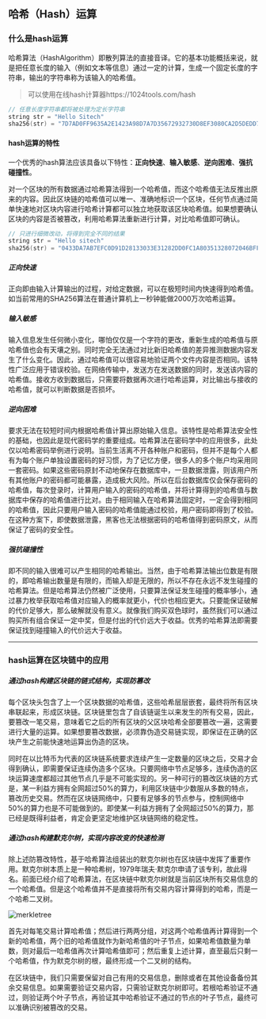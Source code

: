 <!-- 
It is written by liangrui_ibilling,
email:liangrui_ibilling@si-tech.com
-->

## 哈希（Hash）运算

### 什么是hash运算

哈希算法（HashAlgorithm）即散列算法的直接音译。它的基本功能概括来说，就是把任意长度的输入（例如文本等信息）通过一定的计算，生成一个固定长度的字符串，输出的字符串称为该输入的哈希值。

> 可以使用在线hash计算器https://1024tools.com/hash

```c++
// 任意长度字符串都将被处理为定长字符串
string str = "Hello Sitech"
sha256(str) = "7D7AD0FF9635A2E1423A98D7A7D35672932730D8EF3080CA2D5DEDD7133E2715"
```

#### hash运算的特性

一个优秀的hash算法应该具备以下特性：**正向快速**、**输入敏感**、**逆向困难**、**强抗碰撞性**。

对一个区块的所有数据通过哈希算法得到一个哈希值，而这个哈希值无法反推出原来的内容。因此区块链的哈希值可以唯一、准确地标识一个区块，任何节点通过简单快速地对区块内容进行哈希计算都可以独立地获取该区块哈希值。如果想要确认区块的内容是否被篡改，利用哈希算法重新进行计算，对比哈希值即可确认。

```c++
// 只进行细微改动，将得到完全不同的结果
string str = "Hello sitech"
sha256(str) = "0433DA7AB7EFC0D91D28133033E31282DD0FC1A80351328072046BFF21F8351E"
```

##### 正向快速

正向即由输入计算输出的过程，对给定数据，可以在极短时间内快速得到哈希值。如当前常用的SHA256算法在普通计算机上一秒钟能做2000万次哈希运算。

##### 输入敏感

输入信息发生任何微小变化，哪怕仅仅是一个字符的更改，重新生成的哈希值与原哈希值也会有天壤之别。同时完全无法通过对比新旧哈希值的差异推测数据内容发生了什么变化。因此，通过哈希值可以很容易地验证两个文件内容是否相同。该特性广泛应用于错误校验。在网络传输中，发送方在发送数据的同时，发送该内容的哈希值。接收方收到数据后，只需要将数据再次进行哈希运算，对比输出与接收的哈希值，就可以判断数据是否损坏。

##### 逆向困难

要求无法在较短时间内根据哈希值计算出原始输入信息。该特性是哈希算法安全性的基础，也因此是现代密码学的重要组成。哈希算法在密码学中的应用很多，此处仅以哈希密码举例进行说明。当前生活离不开各种账户和密码，但并不是每个人都有为每个账户单独设置密码的好习惯，为了记忆方便，很多人的多个账户均采用同一套密码。如果这些密码原封不动地保存在数据库中，一旦数据泄露，则该用户所有其他账户的密码都可能暴露，造成极大风险。所以在后台数据库仅会保存密码的哈希值，每次登录时，计算用户输入的密码的哈希值，并将计算得到的哈希值与数据库中保存的哈希值进行比对。由于相同输入在哈希算法固定时，一定会得到相同的哈希值，因此只要用户输入密码的哈希值能通过校验，用户密码即得到了校验。在这种方案下，即使数据泄露，黑客也无法根据密码的哈希值得到密码原文，从而保证了密码的安全性。

##### 强抗碰撞性

即不同的输入很难可以产生相同的哈希输出。当然，由于哈希算法输出位数是有限的，即哈希输出数量是有限的，而输入却是无限的，所以不存在永远不发生碰撞的哈希算法。但是哈希算法仍然被广泛使用，只要算法保证发生碰撞的概率够小，通过暴力枚举获取哈希值对应输入的概率就更小，代价也相应更大。只要能保证破解的代价足够大，那么破解就没有意义。就像我们购买双色球时，虽然我们可以通过购买所有组合保证一定中奖，但是付出的代价远大于收益。优秀的哈希算法即需要保证找到碰撞输入的代价远大于收益。

***

### hash运算在区块链中的应用

##### 通过hash构建区块链的链式结构，实现防篡改

每个区块头包含了上一个区块数据的哈希值，这些哈希层层嵌套，最终将所有区块串联起来，形成区块链。区块链里包含了自该链诞生以来发生的所有交易，因此，要篡改一笔交易，意味着它之后的所有区块的父区块哈希全部要篡改一遍，这需要进行大量的运算。如果想要篡改数据，必须靠伪造交易链实现，即保证在正确的区块产生之前能快速地运算出伪造的区块。

同时在以比特币为代表的区块链系统要求连续产生一定数量的区块之后，交易才会得到确认，即需要保证连续伪造多个区块。只要网络中节点足够多，连续伪造的区块运算速度都超过其他节点几乎是不可能实现的。另一种可行的篡改区块链的方式是，某一利益方拥有全网超过50%的算力，利用区块链中少数服从多数的特点，篡改历史交易。然而在区块链网络中，只要有足够多的节点参与，控制网络中50%的算力也是不可能做到的。即使某一利益方拥有了全网超过50%的算力，那已经是既得利益者，肯定会更坚定地维护区块链网络的稳定性。

##### 通过hash构建默克尔树，实现内容改变的快速检测

除上述防篡改特性，基于哈希算法组装出的默克尔树也在区块链中发挥了重要作用。默克尔树本质上是一种哈希树，1979年瑞夫·默克尔申请了该专利，故此得名。前面已经介绍了哈希算法，在区块链中默克尔树就是当前区块所有交易信息的一个哈希值。但是这个哈希值并不是直接将所有交易内容计算得到的哈希，而是一个哈希二叉树。

![merkletree](https://github-1302606429.cos.ap-chengdu.myqcloud.com/blockchain/images/bitcoin/merkletree.png)

首先对每笔交易计算哈希值；然后进行两两分组，对这两个哈希值再计算得到一个新的哈希值，两个旧的哈希值就作为新哈希值的叶子节点，如果哈希值数量为单数，则对最后一哈希值再次计算哈希值即可；然后重复上述计算，直至最后只剩一个哈希值，作为默克尔树的根，最终形成一个二叉树的结构。

在区块链中，我们只需要保留对自己有用的交易信息，删除或者在其他设备备份其余交易信息。如果需要验证交易内容，只需验证默克尔树即可。若根哈希验证不通过，则验证两个叶子节点，再验证其中哈希验证不通过的节点的叶子节点，最终可以准确识别被篡改的交易。
